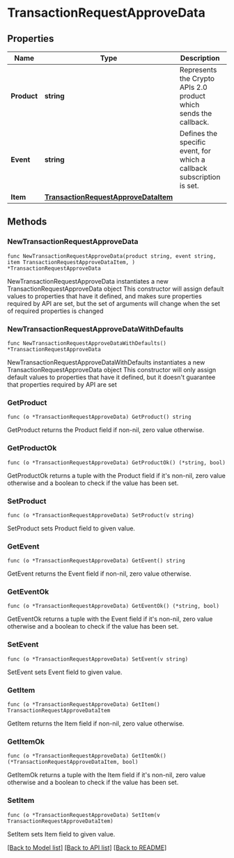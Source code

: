 # TransactionRequestApproveData

## Properties

Name | Type | Description | Notes
------------ | ------------- | ------------- | -------------
**Product** | **string** | Represents the Crypto APIs 2.0 product which sends the callback. | 
**Event** | **string** | Defines the specific event, for which a callback subscription is set. | 
**Item** | [**TransactionRequestApproveDataItem**](TransactionRequestApproveDataItem.md) |  | 

## Methods

### NewTransactionRequestApproveData

`func NewTransactionRequestApproveData(product string, event string, item TransactionRequestApproveDataItem, ) *TransactionRequestApproveData`

NewTransactionRequestApproveData instantiates a new TransactionRequestApproveData object
This constructor will assign default values to properties that have it defined,
and makes sure properties required by API are set, but the set of arguments
will change when the set of required properties is changed

### NewTransactionRequestApproveDataWithDefaults

`func NewTransactionRequestApproveDataWithDefaults() *TransactionRequestApproveData`

NewTransactionRequestApproveDataWithDefaults instantiates a new TransactionRequestApproveData object
This constructor will only assign default values to properties that have it defined,
but it doesn't guarantee that properties required by API are set

### GetProduct

`func (o *TransactionRequestApproveData) GetProduct() string`

GetProduct returns the Product field if non-nil, zero value otherwise.

### GetProductOk

`func (o *TransactionRequestApproveData) GetProductOk() (*string, bool)`

GetProductOk returns a tuple with the Product field if it's non-nil, zero value otherwise
and a boolean to check if the value has been set.

### SetProduct

`func (o *TransactionRequestApproveData) SetProduct(v string)`

SetProduct sets Product field to given value.


### GetEvent

`func (o *TransactionRequestApproveData) GetEvent() string`

GetEvent returns the Event field if non-nil, zero value otherwise.

### GetEventOk

`func (o *TransactionRequestApproveData) GetEventOk() (*string, bool)`

GetEventOk returns a tuple with the Event field if it's non-nil, zero value otherwise
and a boolean to check if the value has been set.

### SetEvent

`func (o *TransactionRequestApproveData) SetEvent(v string)`

SetEvent sets Event field to given value.


### GetItem

`func (o *TransactionRequestApproveData) GetItem() TransactionRequestApproveDataItem`

GetItem returns the Item field if non-nil, zero value otherwise.

### GetItemOk

`func (o *TransactionRequestApproveData) GetItemOk() (*TransactionRequestApproveDataItem, bool)`

GetItemOk returns a tuple with the Item field if it's non-nil, zero value otherwise
and a boolean to check if the value has been set.

### SetItem

`func (o *TransactionRequestApproveData) SetItem(v TransactionRequestApproveDataItem)`

SetItem sets Item field to given value.



[[Back to Model list]](../README.md#documentation-for-models) [[Back to API list]](../README.md#documentation-for-api-endpoints) [[Back to README]](../README.md)


